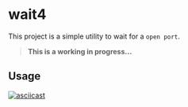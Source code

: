 # wait4

This project is a simple utility to wait for a `open port`.

>**This is a working in progress...**

## Usage

[![asciicast](https://asciinema.org/a/d90c0YDqfWm9snxQzKuA6tPtI.png)](https://asciinema.org/a/d90c0YDqfWm9snxQzKuA6tPtI)
